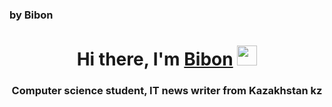 ### by Bibon

<h1 align="center">Hi there, I'm <a href="https://sites.google.com/view/abekenaik" target="_blank">Bibon</a> 
<img src="https://github.com/blackcater/blackcater/raw/main/images/Hi.gif" height="32"/></h1>
<h3 align="center">Computer science student, IT news writer from Kazakhstan kz</h3>
